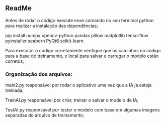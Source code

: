 ## ReadMe

Antes de rodar o código execute esse comando no seu terminal python para realizar a instalação das dependências;

pip install numpy opencv-python pandas pillow matplotlib tensorflow pyinstaller seaborn PyQt6 scikit-learn

Para executar o código corretamente verifique que os caminhos no código para a base de treinamento, e local para salvar e carregar o modelo estão corretos;

### Organização dos arquivos:
main2.py responsável por rodar o aplicativo uma vez que a IA já esteja treinada;

TrainAI.py responsável por criar, treinar e salvar o modelo de IA;

TestAI.py responsável por testar o modelo com base em algumas imagens separadas do arquivo de treinamento;
